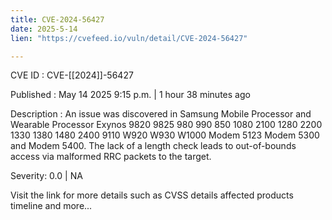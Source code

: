 ```yaml
---
title: CVE-2024-56427
date: 2025-5-14
lien: "https://cvefeed.io/vuln/detail/CVE-2024-56427"

---
```


CVE ID : CVE-[[2024]]-56427

Published :  May 14
2025
9:15 p.m. | 1 hour
38 minutes ago

Description : An issue was discovered in Samsung Mobile Processor and Wearable Processor Exynos 9820
9825
980
990
850
1080
2100
1280
2200
1330
1380
1480
2400
9110
W920
W930
W1000
Modem 5123
Modem 5300
and Modem 5400. The lack of a length check leads to out-of-bounds access via malformed RRC packets to the target.

Severity: 0.0 | NA

Visit the link for more details
such as CVSS details
affected products
timeline
and more...
